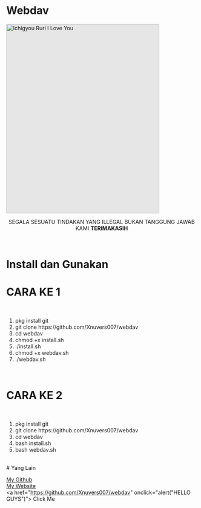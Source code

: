 # Webdav

<img style="-webkit-user-select: none;margin: auto;cursor: zoom-in;background-color: hsl(0, 0%, 90%);transition: background-color 300ms;" src="https://i.pinimg.com/564x/39/4c/36/394c367af880ba539e4edbd171bb88ae.jpg" alt="Ichigyou Ruri I Love You" width="404" height="500">
<br>
<center>
  <p>
    SEGALA SESUATU TINDAKAN YANG ILLEGAL BUKAN TANGGUNG JAWAB KAMI
    <strong>TERIMAKASIH </strong>
  </p>
 </center>
 <br>
 
# Install dan Gunakan

   <h1> CARA KE 1 </h1>
   <br>
   <ol>
     <li>pkg install git</li>
     <li>git clone https://github.com/Xnuvers007/webdav</li>
     <li>cd webdav</li>
     <li>chmod +x install.sh</li>
     <li>./install.sh</li>
     <li>chmod +x webdav.sh</li>
     <li>./webdav.sh</li>
  </ol>
  <br>
  <h1> CARA KE 2 </h1>
  <br>
  <ol>
    <li>pkg install git</li>
    <li>git clone https://github.com/Xnuvers007/webdav</li>
    <li>cd webdav</li>
    <li>bash install.sh</li>
    <li>bash webdav.sh</li>
  </ol>
  
  <br>
# Yang Lain

  <a href="https://github.com/Xnuvers007"> My Github </a> <br>
  <a href="https://mykingbee.blogspot.com"> My Website </a> <br>
  <a href="https://github.com/Xnuvers007/webdav" onclick="alert("HELLO GUYS")"> Click Me </a>
